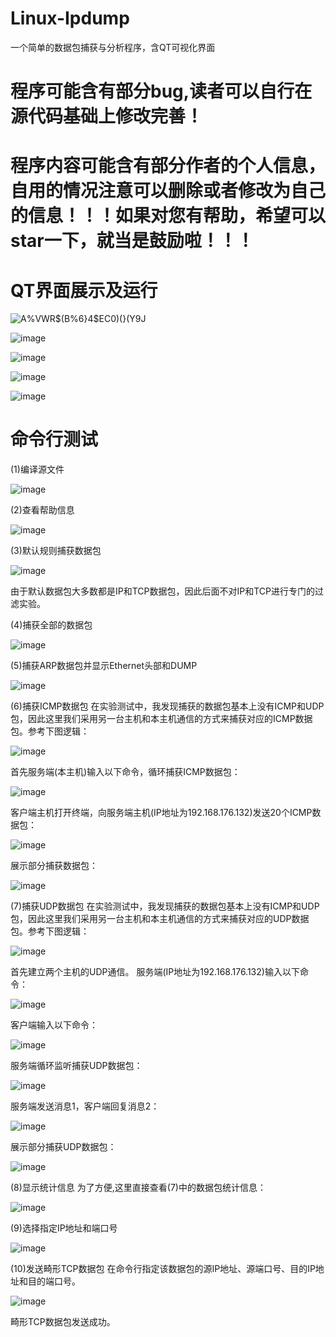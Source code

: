 # Linux-Ipdump
一个简单的数据包捕获与分析程序，含QT可视化界面
# 程序可能含有部分bug,读者可以自行在源代码基础上修改完善！
# 程序内容可能含有部分作者的个人信息，自用的情况注意可以删除或者修改为自己的信息！！！如果对您有帮助，希望可以star一下，就当是鼓励啦！！！

# QT界面展示及运行

![A%VWR$(B%6}4$EC0)(}(Y9J](https://github.com/neuljh/Linux-Ipdump/assets/132900799/2822e3cf-c013-4501-ae77-83d97565699c)

![image](https://github.com/neuljh/Linux-Ipdump/assets/132900799/606acccd-21e3-42b0-958d-3f10cfd53525)

![image](https://github.com/neuljh/Linux-Ipdump/assets/132900799/321e12fa-339c-4898-b12b-842d56794faf)

![image](https://github.com/neuljh/Linux-Ipdump/assets/132900799/48efe675-4e0c-45c1-91ee-2533644c5c00)

![image](https://github.com/neuljh/Linux-Ipdump/assets/132900799/6ba2e048-44ed-420c-8fd9-d9089cbbbfc1)


# 命令行测试
(1)编译源文件

![image](https://github.com/neuljh/Linux-Ipdump/assets/132900799/5618f603-a050-4d55-93ae-24392a17bde8)

(2)查看帮助信息

![image](https://github.com/neuljh/Linux-Ipdump/assets/132900799/cbd55332-3219-4e4d-a411-bd78ccea7d8b)

(3)默认规则捕获数据包

![image](https://github.com/neuljh/Linux-Ipdump/assets/132900799/3a75185d-c161-41aa-8835-afb618dee49c)

由于默认数据包大多数都是IP和TCP数据包，因此后面不对IP和TCP进行专门的过滤实验。

(4)捕获全部的数据包

![image](https://github.com/neuljh/Linux-Ipdump/assets/132900799/5c160421-1256-4f1e-bec8-65db123e048c)

(5)捕获ARP数据包并显示Ethernet头部和DUMP

![image](https://github.com/neuljh/Linux-Ipdump/assets/132900799/be212d80-91e7-4e6e-bc06-a186cb4afdb4)

(6)捕获ICMP数据包
在实验测试中，我发现捕获的数据包基本上没有ICMP和UDP包，因此这里我们采用另一台主机和本主机通信的方式来捕获对应的ICMP数据包。参考下图逻辑：

![image](https://github.com/neuljh/Linux-Ipdump/assets/132900799/2264e0c4-1948-462d-bc02-7c5886849fb4)

首先服务端(本主机)输入以下命令，循环捕获ICMP数据包：

![image](https://github.com/neuljh/Linux-Ipdump/assets/132900799/801a4e40-6948-49e2-8d3c-9e3edb4d55a1)

客户端主机打开终端，向服务端主机(IP地址为192.168.176.132)发送20个ICMP数据包：

![image](https://github.com/neuljh/Linux-Ipdump/assets/132900799/1bccdc0f-d426-4023-8478-c3b59466db05)

展示部分捕获数据包：

![image](https://github.com/neuljh/Linux-Ipdump/assets/132900799/56c55307-7895-4a5e-b5e0-f583a592f8de)

(7)捕获UDP数据包
在实验测试中，我发现捕获的数据包基本上没有ICMP和UDP包，因此这里我们采用另一台主机和本主机通信的方式来捕获对应的UDP数据包。参考下图逻辑：

![image](https://github.com/neuljh/Linux-Ipdump/assets/132900799/7242c264-2f41-46d1-be4e-1f907cd85d48)

首先建立两个主机的UDP通信。
服务端(IP地址为192.168.176.132)输入以下命令：

![image](https://github.com/neuljh/Linux-Ipdump/assets/132900799/c805f953-21e9-4ff3-8159-4c882c499247)

客户端输入以下命令：

![image](https://github.com/neuljh/Linux-Ipdump/assets/132900799/cede884b-52b4-427d-ac29-5897c7f2e96b)

服务端循环监听捕获UDP数据包：

![image](https://github.com/neuljh/Linux-Ipdump/assets/132900799/ec0f5726-90fa-4712-acf1-b423bed04159)

服务端发送消息1，客户端回复消息2：

![image](https://github.com/neuljh/Linux-Ipdump/assets/132900799/3b4ed02b-9dae-470b-b95c-069dc00c6741)

展示部分捕获UDP数据包：

![image](https://github.com/neuljh/Linux-Ipdump/assets/132900799/29b40c15-d765-4e19-8765-f2988f6847b3)


(8)显示统计信息
为了方便,这里直接查看(7)中的数据包统计信息：

![image](https://github.com/neuljh/Linux-Ipdump/assets/132900799/0c12af26-d9ab-44a6-bd3f-23f5d97aec70)

(9)选择指定IP地址和端口号

![image](https://github.com/neuljh/Linux-Ipdump/assets/132900799/5501e138-5529-46f2-99db-734035a5125a)


(10)发送畸形TCP数据包
在命令行指定该数据包的源IP地址、源端口号、目的IP地址和目的端口号。

![image](https://github.com/neuljh/Linux-Ipdump/assets/132900799/f58c6d0d-3af7-4716-a802-2a9425dfb7b7)

畸形TCP数据包发送成功。
